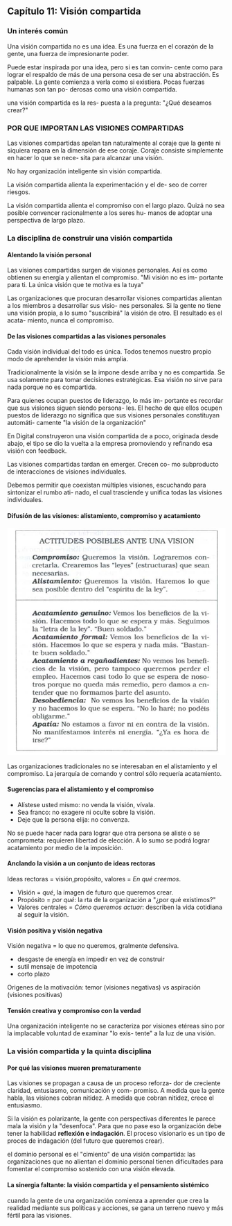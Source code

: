 
## Capítulo 11: Visión compartida 

### Un interés común

Una visión compartida no es una idea. Es una fuerza en
el corazón de la gente, una fuerza de impresionante poder.

Puede estar inspirada por una idea, pero si es tan convin-
cente como para lograr el respaldo de más de una persona
cesa de ser una abstracción. Es palpable. La gente comienza
a verla como si existiera. Pocas fuerzas humanas son tan po-
derosas como una visión compartida.

una visión compartida es la res-
puesta a la pregunta: "¿Qué deseamos crear?"

### POR QUE IMPORTAN LAS VISIONES COMPARTIDAS

Las visiones compartidas apelan tan naturalmente al
coraje que la gente ni siquiera repara en la dimensión de ese
coraje. Coraje consiste simplemente en hacer lo que se nece-
sita para alcanzar una visión.

No hay organización inteligente sin visión compartida.

La visión compartida alienta la experimentación y el de-
seo de correr riesgos.

La visión compartida alienta el compromiso con el largo plazo. Quizá no sea posible convencer racionalmente a los seres hu-
manos de adoptar una perspectiva de largo plazo.

### La disciplina de construir una visión compartida

#### Alentando la visión personal

Las visiones compartidas surgen de visiones personales.
Así es como obtienen su energía y alientan el compromiso. "Mi visión no es im-
portante para ti. La única visión que te motiva es la tuya"

Las organizaciones que procuran desarrollar visiones
compartidas alientan a los miembros a desarrollar sus visio-
nes personales. Si la gente no tiene una visión propia, a lo
sumo "suscribirá" la visión de otro. El resultado es el acata-
miento, nunca el compromiso.

#### De las visiones compartidas a las visiones personales

Cada visión individual del todo es única. Todos tenemos nuestro propio modo de aprehender la visión más amplia.

Tradicionalmente la visión se la impone desde arriba y no es compartida. Se usa solamente para tomar decisiones estratégicas. Esa visión no sirve para nada porque no es compartida.

Para quienes ocupan puestos de liderazgo, lo más im-
portante es recordar que sus visiones siguen siendo persona-
les. El hecho de que ellos ocupen puestos de liderazgo no
significa que sus visiones personales constituyan automáti-
camente "la visión de la organización"

En Digital construyeron una visión compartida de a poco, originada desde abajo, el tipo se dio la vuelta a la empresa promoviendo y refinando esa visión con feedback.

Las visiones compartidas tardan en emerger. Crecen co-
mo subproducto de interacciones de visiones individuales.

Debemos permitir que coexistan
múltiples visiones, escuchando para sintonizar el rumbo ati-
nado, el cual trasciende y unifica todas las visiones individuales.

#### Difusión de las visiones: alistamiento, compromiso y acatamiento
![actitudes visión](../img/actitudes-vision.png)

Las organizaciones tradicionales no se interesaban en el
alistamiento y el compromiso. La jerarquía de comando y
control sólo requería acatamiento.

#### Sugerencias para el alistamiento y el compromiso

- Alístese usted mismo: no venda la visión, vívala.
- Sea franco: no exagere ni oculte sobre la visión.
- Deje que la persona elija: no convenza.

No se puede hacer nada para lograr que otra persona se aliste o se comprometa: requieren libertad de elección. A lo sumo se podrá lograr acatamiento por medio de la imposición.

#### Anclando la visión a un conjunto de ideas rectoras

Ideas rectoras = visión,propósito, valores = *En qué creemos*.

- Visión = *qué*, la imagen de futuro que queremos crear.
- Propósito = *por qué*: la rta de la organización a  "¿por qué existimos?"
- Valores centrales = *Cómo queremos actuar*: describen la vida cotidiana al seguir la visión.

#### Visión positiva y visión negativa

Visión negativa = lo que no queremos, gralmente defensiva.
- desgaste de energía en impedir en vez de construir
- sutil mensaje de impotencia
- corto plazo

Origenes de la motivación:
temor (visiones negativas) vs aspiración (visiones positivas)

#### Tensión creativa y compromiso con la verdad

Una organización inteligente no se caracteriza por visiones
etéreas sino por la implacable voluntad de examinar "lo exis-
tente" a la luz de una visión.

### La visión compartida y la quinta disciplina

#### Por qué las visiones mueren prematuramente

Las visiones se propagan a causa de un proceso reforza-
dor de creciente claridad, entusiasmo, comunicación y com-
promiso. A medida que la gente habla, las visiones cobran
nitidez. A medida que cobran nitidez, crece el entusiasmo.

Si la visión es polarizante, la gente con perspectivas diferentes le parece mala la visión y la "desenfoca". Para que no pase eso la organización debe tener la habilidad **reflexión e indagación**. El proceso visionario es un tipo de proces de indagación (del futuro que queremos crear).

el dominio personal es el "cimiento" de una visión
compartida: las organizaciones que no alientan el dominio
personal tienen dificultades para fomentar el compromiso
sostenido con una visión elevada.

#### La sinergia faltante: la visión compartida y el pensamiento sistémico

cuando la gente de una organización comienza a
aprender que crea la realidad mediante sus políticas y acciones, se gana un terreno nuevo y más fértil para las visiones.
